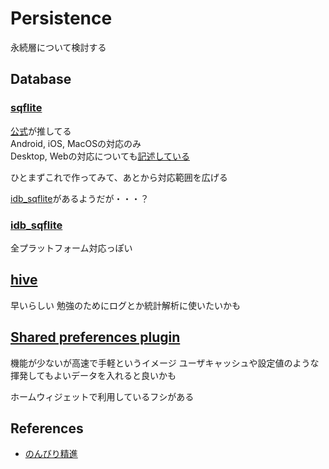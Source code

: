 # Persistence

永続層について検討する

## Database

### [sqflite](https://pub.dev/packages/sqflite)

[公式](https://docs.flutter.dev/cookbook/persistence/sqlite)が推してる  
Android, iOS, MacOSの対応のみ  
Desktop, Webの対応についても[記述している](https://pub.dev/packages/sqflite#more)

ひとまずこれで作ってみて、あとから対応範囲を広げる

[idb_sqflite](https://pub.dev/packages/idb_sqflite)があるようだが・・・？

### [idb_sqflite](https://pub.dev/packages/idb_sqflite)

全プラットフォーム対応っぽい

## [hive](https://pub.dev/packages/hive)

早いらしい
勉強のためにログとか統計解析に使いたいかも

## [Shared preferences plugin](https://pub.dev/packages/shared_preferences)

機能が少ないが高速で手軽というイメージ
ユーザキャッシュや設定値のような揮発してもよいデータを入れると良いかも

ホームウィジェットで利用しているフシがある

## References

- [のんびり精進](https://kabochapo.hateblo.jp/entry/2020/02/01/144411)


